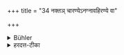 +++
title = "34 नक्तञ् चारण्येऽनग्नावहिरण्ये वा"

+++

<details><summary>Bühler</summary>

34. At night (he shall not study) in a wood, where there is no fire nor gold.
</details>

<details><summary>हरदत्त-टीका</summary>

## सूत्रम्
नक्तं चारण्येऽनग्नावहिरण्ये वा ॥३०॥  
### टिप्पनी  
रात्रावग्निवर्जिते हिरण्यवर्जिते वारण्ये नाधीयीत ॥ ३० ॥
</details>
